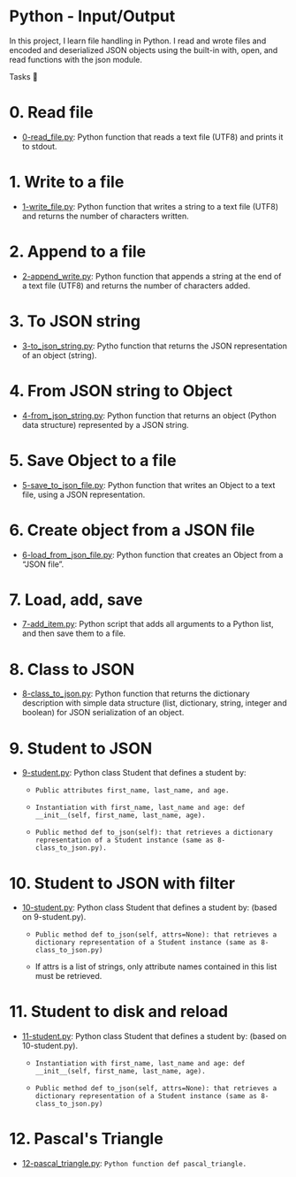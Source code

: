 #  Python - Input/Output

In this project, I learn file handling in Python. I read and wrote files and encoded and deserialized JSON objects using the built-in with, open, and read functions with the json module.

Tasks 📃

# 0. Read file

  + <u>[0-read_file.py](https://github.com/Heshbon/alx-higher_level_programming/blob/master/0x0B-python-input_output/0-read_file.py)</u>: Python function that reads a text file (UTF8) and prints it to stdout.

# 1. Write to a file

  + <u>[1-write_file.py](https://github.com/Heshbon/alx-higher_level_programming/blob/master/0x0B-python-input_output/1-write_file.py)</u>: Python function that writes a string to a text file (UTF8) and returns the number of characters written.

# 2. Append to a file

  + <u>[2-append_write.py](https://github.com/Heshbon/alx-higher_level_programming/blob/master/0x0B-python-input_output/2-append_write.py)</u>: Python function that appends a string at the end of a text file (UTF8) and returns the number of characters added.

# 3. To JSON string

  + <u>[3-to_json_string.py](https://github.com/Heshbon/alx-higher_level_programming/blob/master/0x0B-python-input_output/3-to_json_string.py)</u>: Pytho function that returns the JSON representation of an object (string).

# 4. From JSON string to Object

  + <u>[4-from_json_string.py](https://github.com/Heshbon/alx-higher_level_programming/blob/master/0x0B-python-input_output/4-from_json_string.py)</u>: Python function that returns an object (Python data structure) represented by a JSON string.

# 5. Save Object to a file

  + <u>[5-save_to_json_file.py](https://github.com/Heshbon/alx-higher_level_programming/blob/master/0x0B-python-input_output/5-save_to_json_file.py)</u>: Python function that writes an Object to a text file, using a JSON representation.

# 6. Create object from a JSON file

  + <u>[6-load_from_json_file.py](https://github.com/Heshbon/alx-higher_level_programming/blob/master/0x0B-python-input_output/6-load_from_json_file.py)</u>: Python function that creates an Object from a “JSON file”.

# 7. Load, add, save

  + <u>[7-add_item.py](https://github.com/Heshbon/alx-higher_level_programming/blob/master/0x0B-python-input_output/7-add_item.py)</u>: Python script that adds all arguments to a Python list, and then save them to a file.

# 8. Class to JSON

  + <u>[8-class_to_json.py](https://github.com/Heshbon/alx-higher_level_programming/blob/master/0x0B-python-input_output/8-class_to_json.py)</u>: Python function that returns the dictionary description with simple data structure (list, dictionary, string, integer and boolean) for JSON serialization of an object.

# 9. Student to JSON

  + <u>[9-student.py](https://github.com/Heshbon/alx-higher_level_programming/blob/master/0x0B-python-input_output/9-student.py)</u>: Python class Student that defines a student by:

	+ `Public attributes first_name, last_name, and age.`

	+ `Instantiation with first_name, last_name and age: def __init__(self, first_name, last_name, age).`

	+ `Public method def to_json(self): that retrieves a dictionary representation of a Student instance (same as 8-class_to_json.py).`

# 10. Student to JSON with filter

  + <u>[10-student.py](https://github.com/Heshbon/alx-higher_level_programming/blob/master/0x0B-python-input_output/10-student.py)</u>: Python class Student that defines a student by: (based on 9-student.py).

	+ `Public method def to_json(self, attrs=None): that retrieves a dictionary representation of a Student instance (same as 8-class_to_json.py)`

	+ If attrs is a list of strings, only attribute names contained in this list must be retrieved.

# 11. Student to disk and reload

  + <u>[11-student.py](https://github.com/Heshbon/alx-higher_level_programming/blob/master/0x0B-python-input_output/11-student.py)</u>: Python class Student that defines a student by: (based on 10-student.py).

	+ `Instantiation with first_name, last_name and age: def __init__(self, first_name, last_name, age).`

	+ `Public method def to_json(self, attrs=None): that retrieves a dictionary representation of a Student instance (same as 8-class_to_json.py)`

# 12. Pascal's Triangle

  + <U>[12-pascal_triangle.py](https://github.com/Heshbon/alx-higher_level_programming/blob/master/0x0B-python-input_output/12-pascal_triangle.py)</U>: `Python function def pascal_triangle.`
